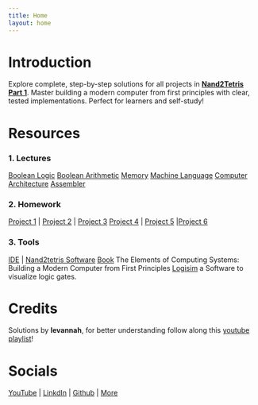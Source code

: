 ```yaml
---
title: Home
layout: home
---
```

# Introduction
Explore complete, step-by-step solutions for all projects in **[Nand2Tetris Part 1](https://www.nand2tetris.org/)**.
Master building a modern computer from first principles with clear, tested implementations. 
Perfect for learners and self-study!

# Resources
### 1. Lectures 

[Boolean Logic](https://drive.google.com/file/d/1MY1buFHo_Wx5DPrKhCNSA2cm5ltwFJzM/view)
[Boolean Arithmetic](https://drive.google.com/file/d/1ie9s3GjM2TrvL7PrEZJ00gEwezgNLOBm/view)
[Memory](drive.google.com/open?id=1boFooygPrxMX-AxzogFYIZ-8QsZiDz96&usp=drive_fs) 
[Machine Language](https://drive.google.com/file/d/1HxjPmIZkFHl-BVW3qoz8eD9dqEuEyuBI/view)
[Computer Architecture](https://drive.google.com/file/d/1Z_fxYmmRNXTkAzmZ6YMoX9NXZIRVCKiw/view)
[Assembler](https://drive.google.com/file/d/1uKGRMnL-gqk9DsgeN50z0EpHoSMWe6F5/view)

### 2. Homework

[Project 1](https://drive.google.com/file/d/17Rt3z7_OvpoQNlM6xtmC67Rn3blgM4W5/view) | [Project 2](https://drive.google.com/file/d/17SzlbKXl0kc5BHsKsKMrOlx-EEpWvq7g/view) | [Project 3](https://drive.google.com/file/d/17SzlbKXl0kc5BHsKsKMrOlx-EEpWvq7g/view) 
[Project 4](URhttps://drive.google.com/file/d/1orGwC3o74vGv_rk-FDwoJGVvTxWGuQOC/viewL) | [Project 5](https://drive.google.com/file/d/1CJ1ymH6xdC5Z-Da8G0tqowaoOXq1cdbU/view) |[Project 6](https://drive.google.com/file/d/1CITliwTJzq19ibBF5EeuNBZ3MJ01dKoI/view)

### 3. Tools

[IDE](https://nand2tetris.github.io/web-ide/chip) | [Nand2tetris Software](https://drive.google.com/open?id=1IkIR8Pwq3PY49QgXpUJOkUUVht-TKIET&usp=drive_fs)
[Book](https://www.amazon.com/Elements-Computing-Systems-Building-Principles/dp/0262640686/ref=ed_oe_p) The Elements of Computing Systems: Building a Modern Computer from First Principles
[Logisim](https://sourceforge.net/projects/circuit/) a Software to visualize logic gates.

# Credits
Solutions by **levannah**, for better understanding follow along this [youtube playlist](URL)!

# Socials

[YouTube](https://www.youtube.com/@levannahonline) | [LinkdIn](https://www.linkedin.com/in/levannah?utm_source=share&utm_campaign=share_via&utm_content=profile&utm_medium=android_app) | [Github](https://github.com//levannahonline) | [More](https://linktr.ee/levannah)